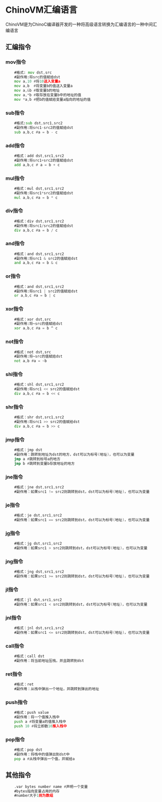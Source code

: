 # ChinoVM汇编语言
ChinoVM是为ChinoC编译器开发的一种将高级语言转换为汇编语言的一种中间汇编语言
## 汇编指令

### mov指令
```asm
    #格式: mov dst,src
    #副作用:将src的值赋给dst
    mov a,10 #将10送入变量a
    mov a,b  #将变量b的值送入变量a
    mov a,&b #取变量b的地址
    mov a,*b #取存放在变量b中的地址的值
    mov *a,b #把b的值赋给变量a指向的地址的值
```

### sub指令
```asm
    #格式:sub dst,src1,src2
    #副作用:将src1-src2的值赋给dst
    sub a,b,c #a = b - c
```
### add指令
```asm
    #格式：add dst,src1,src2
    #副作用:将src1+src2的值赋给dst
    add a,b,c # a = b + c
```
### mul指令
```asm
    #格式：mul dst,src1,src2
    #副作用:将src1*src2的值赋给dst
    mul a,b,c #a = b * c
```

### div指令
```asm
    #格式：div dst,src1,src2
    #副作用:将src1/src2的值赋给dst
    div a,b,c #a = b / c
```

### and指令
```asm
    #格式：and dst,src1,src2
    #副作用:将src1 & src2的值赋给dst
    and a,b,c #a = b & c
```

### or指令
```asm
    #格式：and dst,src1,src2
    #副作用:将src1 | src2的值赋给dst
    or a,b,c #a = b | c
```

### xor指令
```asm
    #格式：xor dst,src
    #副作用:将~src的值赋给dst
    xor a,b,c #a = b ^ c
```

### not指令
```asm
    #格式：not dst,src
    #副作用:将~src的值赋给dst
    not a,b #a = ~b
```

### shl指令
```asm
    #格式：shl dst,src1,src2
    #副作用:将src1 << src2的值赋给dst
    div a,b,c #a = b << c
```

### shr指令
```asm
    #格式：shr dst,src1,src2
    #副作用:将src1 >> src2的值赋给dst
    div a,b,c #a = b >> c
```

### jmp指令
```asm
    #格式：jmp dst
    #副作用：跳转到地址为dst的地方，dst可以为标号(地址)，也可以为变量
    jmp a #跳转到标号a的地方
    jmp b #跳转到变量b存放地址的地方
```

### jne指令
```asm
    #格式：jne dst,src1,src2
    #副作用：如果src1 != src2则跳转到dst，dst可以为标号(地址)，也可以为变量
```

### je指令
```asm
    #格式：je dst,src1,src2
    #副作用：如果src1 == src2则跳转到dst，dst可以为标号(地址)，也可以为变量
```

### jg指令
```asm
    #格式：jg dst,src1,src2
    #副作用：如果src1 > src2则跳转到dst，dst可以为标号(地址)，也可以为变量
```

### jng指令
```asm
    #格式：jng dst,src1,src2
    #副作用：如果src1 >= src2则跳转到dst，dst可以为标号(地址)，也可以为变量
```

### jl指令
```asm
    #格式：jl dst,src1,src2
    #副作用：如果src1 < src2则跳转到dst，dst可以为标号(地址)，也可以为变量
```

### jnl指令
```asm
    #格式：jnl dst,src1,src2
    #副作用：如果src1 <= src2则跳转到dst，dst可以为标号(地址)，也可以为变量
```

### call指令
```asm
    #格式：call dst
    #副作用：将当前地址压栈，并且跳转到dst
```

### ret指令
```asm
    #格式：ret
    #副作用：从栈中弹出一个地址，并跳转到弹出的地址
```
### push指令
```asm
    #格式：push value
    #副作用：将一个值推入栈中
    push a #将变量a的值推入栈中
    push 10 #将立即数10推入栈中
```
### pop指令
```asm
    #格式：pop dst
    #副作用：将栈中的值弹出到dst中
    pop a #从栈中弹出一个值，并赋给a
```

## 其他指令
```asm
    .var bytes number name #声明一个变量
    #bytes指向变量占用的内存
    #number大于1则为数组
```
